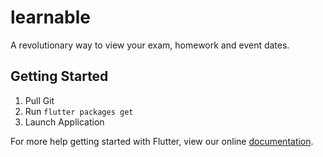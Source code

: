 # learnable

A revolutionary way to view your exam, homework and event dates.

## Getting Started

1.  Pull Git
2.  Run ``` flutter packages get ```
3.  Launch Application

For more help getting started with Flutter, view our online
[documentation](https://flutter.io/).
